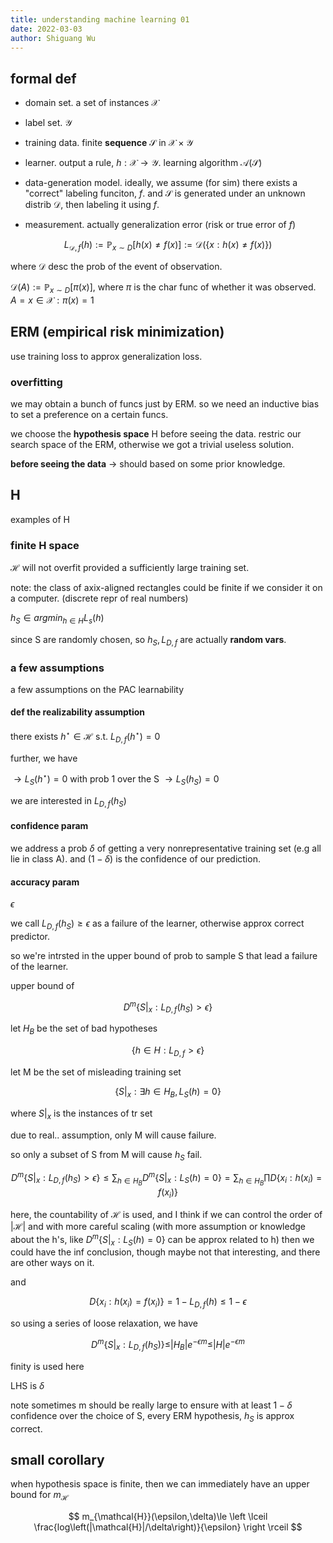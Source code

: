 ```yaml
---
title: understanding machine learning 01
date: 2022-03-03
author: Shiguang Wu
---
```


## formal def

- domain set. a set of instances $\mathcal{X}$

- label set. $\mathcal{Y}$

- training data. finite **sequence** $\mathcal{S}$ in $\mathcal{X}\times \mathcal{Y}$

- learner. output a rule, $h:\mathcal{X}\rightarrow\mathcal{Y}$. learning algorithm $\mathcal{A(S)}$

- data-generation model. ideally, we assume (for sim) there exists a \"correct\" labeling funciton, $f$. and $\mathcal{S}$ is generated under an unknown distrib $\mathcal{D}$, then labeling it using $f$.

- measurement. actually generalization error (risk or true error of $f$)

$$
L_{\mathcal{D},f}(h):=\mathbb{P}_{x\sim D}[h(x)\neq f(x)]:=\mathcal{D}(\{x:h(x)\neq f(x)\})
$$

where $\mathcal{D}$ desc the prob of the event of observation.

$\mathcal{D}(A):=\mathbb{P}_{x\sim D}[\pi(x)]$, where $\pi$ is the char func of whether it was observed. $A={x\in \mathcal{X}:\pi(x)=1}$

## ERM (empirical risk minimization)

use training loss to approx generalization loss.

### overfitting

we may obtain a bunch of funcs just by ERM. so we need an inductive bias to set a preference on a certain funcs.

we choose the **hypothesis space** H before seeing the data. restric our search space of the ERM, otherwise we got a trivial useless solution.

**before seeing the data** $\rightarrow$ should based on some prior knowledge.

## H

examples of H

### finite H space

$\mathcal{H}$ will not overfit provided a sufficiently large training set.

note: the class of axix-aligned rectangles could be finite if we consider it on a computer. (discrete repr of real numbers)

$h_S\in argmin_{h\in H}L_s(h)$

since S are randomly chosen, so $h_S,L_{D,f}$ are actually **random vars**.

### a few assumptions

a few assumptions on the PAC learnability

#### **def** the realizability assumption

there exists $h^\star\in\mathcal{H}$ s.t. $L_{D,f}(h^\star)=0$

further, we have

$\rightarrow L_S(h^\star)=0 \text{ with prob 1 over the S }\rightarrow L_S(h_S)=0$

we are interested in $L_{D,f}(h_S)$

#### confidence param

we address a prob $\delta$ of getting a very nonrepresentative training set (e.g all lie in class A). and $(1-\delta)$ is the confidence of our prediction.

#### accuracy param

$\epsilon$

we call $L_{D,f}(h_S)\ge \epsilon$ as a failure of the learner, otherwise approx correct predictor.

so we\'re intrsted in the upper bound of prob to sample S that lead a failure of the learner.

upper bound of

$$
D^m\{S|_x:L_{D,f}(h_S)\gt \epsilon\}
$$

let $H_B$ be the set of bad hypotheses

$$
\{h\in H: L_{D,f}\gt \epsilon\}
$$

let M be the set of misleading training set

$$
\{S|_x:\exists h\in H_B, L_S(h)=0\}
$$

where $S|_x$ is the instances of tr set

due to real.. assumption, only M will cause failure.

so only a subset of S from M will cause $h_S$ fail.

$$
D^m\{S|_x:L_{D,f}(h_S)\gt \epsilon\} \le \sum_{h\in H_B}D^m\{S|_x:L_S(h)=0\}=\sum_{h\in H_B}\prod D\{x_i:h(x_i)=f(x_i)\}
$$

here, the countability of $\mathcal{H}$ is used, and I think if we can control the order of $|\mathcal{H}|$ and with more careful scaling (with more assumption or knowledge about the h\'s, like $D^m\{S|_x:L_S(h)=0\}$ can be approx related to h) then we could have the inf conclusion, though maybe not that interesting, and there are other ways on it.

and

$$
D\{x_i:h(x_i)=f(x_i)\}=1-L_{D,f}(h)\le 1-\epsilon
$$

so using a series of loose relaxation, we have

$$
D^m\{S|_x:L_{D,f}(h_S)\}\le |H_B|e^{-\epsilon m}\le |H|e^{-\epsilon m}
$$

finity is used here

LHS is $\delta$

note sometimes m should be really large to ensure with at least $1-\delta$ confidence over the choice of S, every ERM hypothesis, $h_S$ is approx correct.

## small corollary

when hypothesis space is finite, then we can immediately have an upper bound for $m_{\mathcal{H}}$

$$
m_{\mathcal{H}}(\epsilon,\delta)\le \left \lceil \frac{log\left(|\mathcal{H}|/\delta\right)}{\epsilon} \right \rceil
$$
